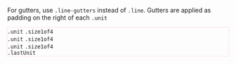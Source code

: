 <p>
	For gutters, use <code>.line-gutters</code> instead of <code>.line</code>. 
	Gutters are applied as padding on the right of each <code>.unit</code>
</p>
<div class="line-gutters" style="outline: 1px dotted pink;">
	<div class="guide-content-shade unit size1of4"><code>.unit</code> <code>.size1of4</code></div>
	<div class="guide-content-shade unit size1of4"><code>.unit</code> <code>.size1of4</code></div>
	<div class="guide-content-shade unit size1of4"><code>.unit</code> <code>.size1of4</code></div>
	<div class="guide-content-shade lastUnit"><code>.lastUnit</code></div>
</div>